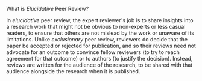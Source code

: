 What is *Elucidative* Peer Review?

In *elucidative* peer review, the expert reviewer's job is to share insights into a research work that might not be obvious to non-experts or less casual readers, to ensure that others are not mislead by the work or unaware of its limitations. Unlike *exclusionary* peer review, reviewers do decide that the paper be accepted or rejected for publication, and so their reviews need not advocate for an outcome to convince fellow reviewers (to try to reach agreement for that outcome) or to authors (to justify the decision). Instead, reviews are written for the audience of the research, to be shared with that audience alongside the research when it is published.
